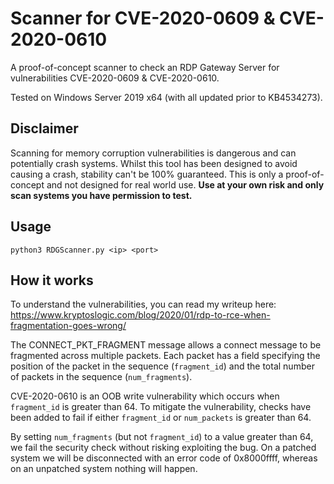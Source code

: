 # Scanner for CVE-2020-0609 & CVE-2020-0610
A proof-of-concept scanner to check an RDP Gateway Server for vulnerabilities CVE-2020-0609 & CVE-2020-0610.

Tested on Windows Server 2019 x64 (with all updated prior to KB4534273).

## Disclaimer
Scanning for memory corruption vulnerabilities is dangerous and can potentially crash systems. 
Whilst this tool has been designed to avoid causing a crash, stability can't be 100% guaranteed. This is only a 
proof-of-concept and not designed for real world use.
**Use at your own risk and only scan systems you have permission to test.**

## Usage
``python3 RDGScanner.py <ip> <port>``

## How it works
To understand the vulnerabilities, you can read my writeup here:
https://www.kryptoslogic.com/blog/2020/01/rdp-to-rce-when-fragmentation-goes-wrong/

The CONNECT_PKT_FRAGMENT message allows a connect message to be fragmented across multiple packets. Each packet has a 
field specifying the position of the packet in the sequence (`fragment_id`) and the total number of packets in the 
sequence (`num_fragments`).

CVE-2020-0610 is an OOB write vulnerability which occurs when `fragment_id` is greater than 64. To mitigate the 
vulnerability, checks have been added to fail if either `fragment_id` or `num_packets` is greater than 64.

By setting `num_fragments` (but not `fragment_id`) to a value greater than 64, we fail the security check without 
risking exploiting the bug. On a patched system we will be disconnected with an error code of 0x8000ffff, whereas on an 
unpatched system nothing will happen.
